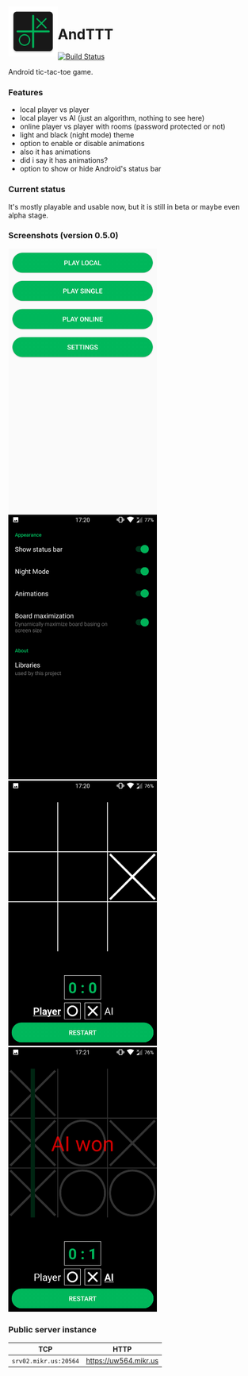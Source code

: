 <img style="float: left;" src="app/src/main/ic_launcher-web.png" width="100">

# AndTTT

[![Build Status](https://api.cirrus-ci.com/github/dawidd6/AndTTT.svg)](https://cirrus-ci.com/github/dawidd6/AndTTT)

Android tic-tac-toe game.

### Features

- local player vs player
- local player vs AI (just an algorithm, nothing to see here)
- online player vs player with rooms (password protected or not)
- light and black (night mode) theme
- option to enable or disable animations
- also it has animations
- did i say it has animations?
- option to show or hide Android's status bar

### Current status

It's mostly playable and usable now, but it is still in beta or maybe even alpha stage.

### Screenshots (version 0.5.0)

<img src="screenshots/Screenshot_20181218-172029.png" width="300">
<img src="screenshots/Screenshot_20181218-172044.png" width="300">

<img src="screenshots/Screenshot_20181218-172057.png" width="300">
<img src="screenshots/Screenshot_20181218-172107.png" width="300">

### Public server instance

| TCP | HTTP |
|:---:|:---:|
| `srv02.mikr.us:20564` | https://uw564.mikr.us |
